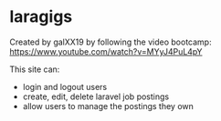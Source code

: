 # laragigs

Created by galXX19 by following the video bootcamp: https://www.youtube.com/watch?v=MYyJ4PuL4pY

This site can:
- login and logout users
- create, edit, delete laravel job postings
- allow users to manage the postings they own
